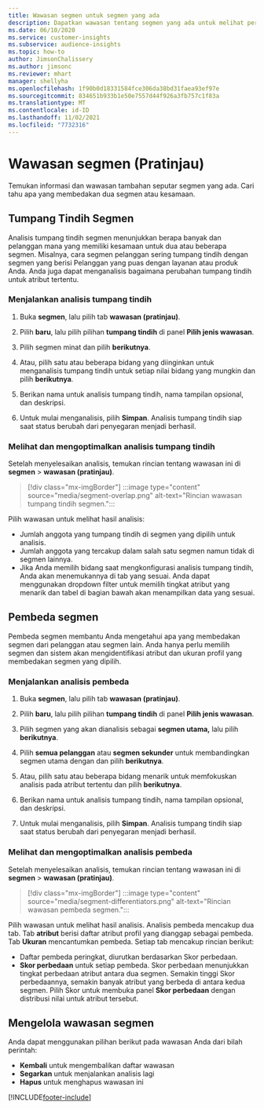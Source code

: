 ```yaml
---
title: Wawasan segmen untuk segmen yang ada
description: Dapatkan wawasan tentang segmen yang ada untuk melihat perbedaan dan kesamaan.
ms.date: 06/10/2020
ms.service: customer-insights
ms.subservice: audience-insights
ms.topic: how-to
author: JimsonChalissery
ms.author: jimsonc
ms.reviewer: mhart
manager: shellyha
ms.openlocfilehash: 1f90b0d18331584fce306da38bd31faea93ef97e
ms.sourcegitcommit: 834651b933b1e50e7557d44f926a3fb757c1f83a
ms.translationtype: MT
ms.contentlocale: id-ID
ms.lasthandoff: 11/02/2021
ms.locfileid: "7732316"
---
```

# <a name="segment-insights-preview"></a>Wawasan segmen (Pratinjau)

Temukan informasi dan wawasan tambahan seputar segmen yang ada. Cari tahu apa yang membedakan dua segmen atau kesamaan.

## <a name="segment-overlap"></a>Tumpang Tindih Segmen

Analisis tumpang tindih segmen menunjukkan berapa banyak dan pelanggan mana yang memiliki kesamaan untuk dua atau beberapa segmen. Misalnya, cara segmen pelanggan sering tumpang tindih dengan segmen yang berisi Pelanggan yang puas dengan layanan atau produk Anda.
Anda juga dapat menganalisis bagaimana perubahan tumpang tindih untuk atribut tertentu.

### <a name="run-an-overlap-analysis"></a>Menjalankan analisis tumpang tindih

1. Buka **segmen**, lalu pilih tab **wawasan (pratinjau)**.

1. Pilih **baru**, lalu pilih pilihan **tumpang tindih** di panel **Pilih jenis wawasan**.

1. Pilih segmen minat dan pilih **berikutnya**.

1. Atau, pilih satu atau beberapa bidang yang diinginkan untuk menganalisis tumpang tindih untuk setiap nilai bidang yang mungkin dan pilih **berikutnya**.

1. Berikan nama untuk analisis tumpang tindih, nama tampilan opsional, dan deskripsi.

1. Untuk mulai menganalisis, pilih **Simpan**. Analisis tumpang tindih siap saat status berubah dari penyegaran menjadi berhasil.

### <a name="view-and-optimize-an-overlap-analysis"></a>Melihat dan mengoptimalkan analisis tumpang tindih

Setelah menyelesaikan analisis, temukan rincian tentang wawasan ini di **segmen** > **wawasan (pratinjau)**.

> [!div class="mx-imgBorder"]
> :::image type="content" source="media/segment-overlap.png" alt-text="Rincian wawasan tumpang tindih segmen.":::

Pilih wawasan untuk melihat hasil analisis:

- Jumlah anggota yang tumpang tindih di segmen yang dipilih untuk analisis.
- Jumlah anggota yang tercakup dalam salah satu segmen namun tidak di segmen lainnya.
- Jika Anda memilih bidang saat mengkonfigurasi analisis tumpang tindih, Anda akan menemukannya di tab yang sesuai. Anda dapat menggunakan dropdown filter untuk memilih tingkat atribut yang menarik dan tabel di bagian bawah akan menampilkan data yang sesuai.

## <a name="segment-differentiators"></a>Pembeda segmen

Pembeda segmen membantu Anda mengetahui apa yang membedakan segmen dari pelanggan atau segmen lain. Anda hanya perlu memilih segmen dan sistem akan mengidentifikasi atribut dan ukuran profil yang membedakan segmen yang dipilih.

### <a name="run-a-differentiator-analysis"></a>Menjalankan analisis pembeda

1. Buka **segmen**, lalu pilih tab **wawasan (pratinjau)**.

1. Pilih **baru**, lalu pilih pilihan **tumpang tindih** di panel **Pilih jenis wawasan**.

1. Pilih segmen yang akan dianalisis sebagai **segmen utama,** lalu pilih **berikutnya**.

1. Pilih **semua pelanggan** atau **segmen sekunder** untuk membandingkan segmen utama dengan dan pilih **berikutnya**.

1. Atau, pilih satu atau beberapa bidang menarik untuk memfokuskan analisis pada atribut tertentu dan pilih **berikutnya**.

1. Berikan nama untuk analisis tumpang tindih, nama tampilan opsional, dan deskripsi.

1. Untuk mulai menganalisis, pilih **Simpan**. Analisis tumpang tindih siap saat status berubah dari penyegaran menjadi berhasil.

### <a name="view-and-optimize-a-differentiators-analysis"></a>Melihat dan mengoptimalkan analisis pembeda

Setelah menyelesaikan analisis, temukan rincian tentang wawasan ini di **segmen** > **wawasan (pratinjau)**.

> [!div class="mx-imgBorder"]
> :::image type="content" source="media/segment-differentiators.png" alt-text="Rincian wawasan pembeda segmen.":::

Pilih wawasan untuk melihat hasil analisis. Analisis pembeda mencakup dua tab. Tab **atribut** berisi daftar atribut profil yang dianggap sebagai pembeda. Tab **Ukuran** mencantumkan pembeda. Setiap tab mencakup rincian berikut:

- Daftar pembeda peringkat, diurutkan berdasarkan Skor perbedaan.
- **Skor perbedaan** untuk setiap pembeda. Skor perbedaan menunjukkan tingkat perbedaan atribut antara dua segmen. Semakin tinggi Skor perbedaannya, semakin banyak atribut yang berbeda di antara kedua segmen. Pilih Skor untuk membuka panel **Skor perbedaan** dengan distribusi nilai untuk atribut tersebut.

## <a name="manage-segment-insights"></a>Mengelola wawasan segmen

Anda dapat menggunakan pilihan berikut pada wawasan Anda dari bilah perintah:

- **Kembali** untuk mengembalikan daftar wawasan
- **Segarkan** untuk menjalankan analisis lagi
- **Hapus** untuk menghapus wawasan ini


[!INCLUDE[footer-include](../includes/footer-banner.md)]
